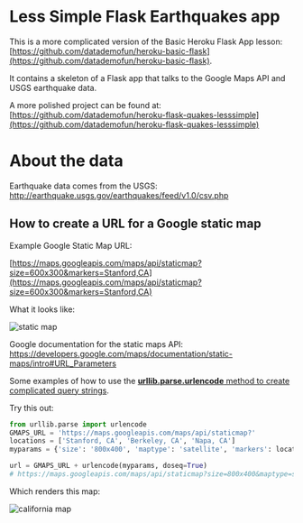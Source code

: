 # Less Simple Flask Earthquakes app


This is a more complicated version of the Basic Heroku Flask App lesson: [https://github.com/datademofun/heroku-basic-flask](https://github.com/datademofun/heroku-basic-flask).

It contains a skeleton of a Flask app that talks to the Google Maps API and USGS earthquake data.

A more polished project can be found at: [https://github.com/datademofun/heroku-flask-quakes-lesssimple](https://github.com/datademofun/heroku-flask-quakes-lesssimple)


# About the data



Earthquake data comes from the USGS: http://earthquake.usgs.gov/earthquakes/feed/v1.0/csv.php


## How to create a URL for a Google static map

Example Google Static Map URL: 

[https://maps.googleapis.com/maps/api/staticmap?size=600x300&markers=Stanford,CA](https://maps.googleapis.com/maps/api/staticmap?size=600x300&markers=Stanford,CA)

What it looks like:

![static map](https://maps.googleapis.com/maps/api/staticmap?size=600x300&markers=Stanford,CA)


Google documentation for the static maps API: https://developers.google.com/maps/documentation/static-maps/intro#URL_Parameters


Some examples of how to use the [__urllib.parse.urlencode__ method to create complicated query strings](http://2016.compciv.org/guides/python/how-tos/creating-proper-url-query-strings/).

Try this out:

~~~py
from urllib.parse import urlencode
GMAPS_URL = 'https://maps.googleapis.com/maps/api/staticmap?'
locations = ['Stanford, CA', 'Berkeley, CA', 'Napa, CA']
myparams = {'size': '800x400', 'maptype': 'satellite', 'markers': locations}

url = GMAPS_URL + urlencode(myparams, doseq=True)
# https://maps.googleapis.com/maps/api/staticmap?size=800x400&maptype=satellite&markers=Stanford%2C+CA&markers=Berkeley%2C+CA&markers=Napa%2C+CA
~~~


Which renders this map:

![california map](https://maps.googleapis.com/maps/api/staticmap?size=800x400&maptype=satellite&markers=Stanford%2C+CA&markers=Berkeley%2C+CA&markers=Napa%2C+CA)
